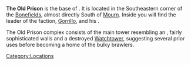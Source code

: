 **The Old Prison** is the base of [](The_Gorrillo_Bandits.md). It is located in the
Southeastern corner of the [Bonefields](Bonefields.md "wikilink"), almost
directly South of [Mourn](Mourn.md "wikilink"). Inside you will find the
leader of the faction, [Gorrillo](Gorrillo.md "wikilink"), and his [](Gorillo_Bandit.md).

The Old Prison complex consists of the main tower resembling an [](Ancient_Tech_Lab.md), fairly sophisticated walls and a
destroyed [Watchtower](Watchtower.md "wikilink"), suggesting several prior
uses before becoming a home of the bulky brawlers.

[Category:Locations](Category:Locations "wikilink")